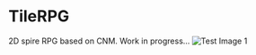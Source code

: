 # TileRPG
2D spire RPG based on CNM. Work in progress...
![Test Image 1](https://www.clearshade.net/images/game01.png)
